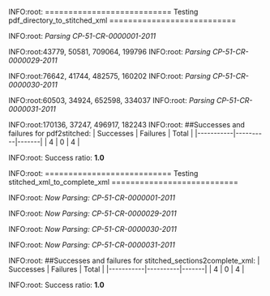 INFO:root:
    ===========================
    Testing pdf_directory_to_stitched_xml
    ===========================
    
INFO:root:  *Parsing CP-51-CR-0000001-2011*

INFO:root:43779, 50581, 709064, 199796
INFO:root:  *Parsing CP-51-CR-0000029-2011*

INFO:root:76642, 41744, 482575, 160202
INFO:root:  *Parsing CP-51-CR-0000030-2011*

INFO:root:60503, 34924, 652598, 334037
INFO:root:  *Parsing CP-51-CR-0000031-2011*

INFO:root:170136, 37247, 496917, 182243
INFO:root:
##Successes and failures for pdf2stitched:
| Successes | Failures | Total |
|-----------|----------|-------|
| 4 | 0 | 4 |

INFO:root:    Success ratio: **1.0**

INFO:root:
    ===========================
    Testing stitched_xml_to_complete_xml
    ===========================
    
INFO:root:  *Now Parsing: CP-51-CR-0000001-2011*

INFO:root:  *Now Parsing: CP-51-CR-0000029-2011*

INFO:root:  *Now Parsing: CP-51-CR-0000030-2011*

INFO:root:  *Now Parsing: CP-51-CR-0000031-2011*

INFO:root:
##Successes and failures for stitched_sections2complete_xml:
| Successes | Failures | Total |
|-----------|----------|-------|
| 4 | 0 | 4 |

INFO:root:    Success ratio: **1.0**

